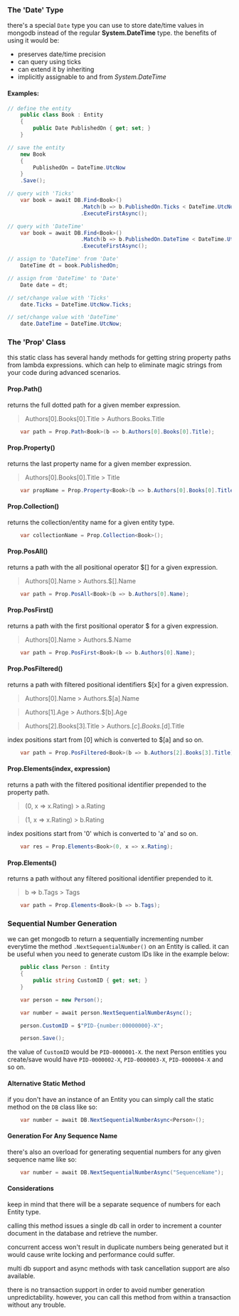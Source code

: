 ### The 'Date' Type
there's a special `Date` type you can use to store date/time values in mongodb instead of the regular **System.DateTime** type. the benefits of using it would be:
- preserves date/time precision
- can query using ticks
- can extend it by inheriting
- implicitly assignable to and from _System.DateTime_
#### Examples:
```csharp
// define the entity
    public class Book : Entity
    {
        public Date PublishedOn { get; set; }
    }

// save the entity
    new Book
    {
        PublishedOn = DateTime.UtcNow
    }
    .Save();

// query with 'Ticks'
    var book = await DB.Find<Book>()
                       .Match(b => b.PublishedOn.Ticks < DateTime.UtcNow.Ticks)
                       .ExecuteFirstAsync();

// query with 'DateTime'
    var book = await DB.Find<Book>()
                       .Match(b => b.PublishedOn.DateTime < DateTime.UtcNow)
                       .ExecuteFirstAsync();

// assign to 'DateTime' from 'Date'
    DateTime dt = book.PublishedOn;

// assign from 'DateTime' to 'Date'
    Date date = dt;

// set/change value with 'Ticks'
    date.Ticks = DateTime.UtcNow.Ticks;

// set/change value with 'DateTime'
    date.DateTime = DateTime.UtcNow;
```

### The 'Prop' Class
this static class has several handy methods for getting string property paths from lambda expressions. which can help to eliminate magic strings from your code during advanced scenarios.

#### Prop.Path()
returns the full dotted path for a given member expression.
> Authors[0].Books[0].Title > Authors.Books.Title
```csharp
    var path = Prop.Path<Book>(b => b.Authors[0].Books[0].Title);
```

#### Prop.Property()
returns the last property name for a given member expression.
> Authors[0].Books[0].Title > Title
```csharp
    var propName = Prop.Property<Book>(b => b.Authors[0].Books[0].Title);
```

#### Prop.Collection()
returns the collection/entity name for a given entity type.
```csharp
    var collectionName = Prop.Collection<Book>();
```

#### Prop.PosAll()
returns a path with the all positional operator $[] for a given expression.
> Authors[0].Name > Authors.$[].Name
```csharp
    var path = Prop.PosAll<Book>(b => b.Authors[0].Name);
```

#### Prop.PosFirst()
returns a path with the first positional operator $ for a given expression.
> Authors[0].Name > Authors.$.Name
```csharp
    var path = Prop.PosFirst<Book>(b => b.Authors[0].Name);
```

#### Prop.PosFiltered()
returns a path with filtered positional identifiers $[x] for a given expression.
> Authors[0].Name > Authors.$[a].Name

> Authors[1].Age > Authors.$[b].Age

> Authors[2].Books[3].Title > Authors.$[c].Books.$[d].Title

index positions start from [0] which is converted to $[a] and so on.
```csharp
    var path = Prop.PosFiltered<Book>(b => b.Authors[2].Books[3].Title);
```

#### Prop.Elements(index, expression)
returns a path with the filtered positional identifier prepended to the property path.
> (0, x => x.Rating) > a.Rating

> (1, x => x.Rating) > b.Rating

index positions start from '0' which is converted to 'a' and so on.
```csharp
    var res = Prop.Elements<Book>(0, x => x.Rating);
```

#### Prop.Elements()
returns a path without any filtered positional identifier prepended to it.
> b => b.Tags > Tags
```csharp
    var path = Prop.Elements<Book>(b => b.Tags);
```

### Sequential Number Generation
we can get mongodb to return a sequentially incrementing number everytime the method `.NextSequentialNumber()` on an Entity is called. it can be useful when you need to generate custom IDs like in the example below:

```csharp
    public class Person : Entity
    {
        public string CustomID { get; set; }
    }
```
```csharp
    var person = new Person();

    var number = await person.NextSequentialNumberAsync();

    person.CustomID = $"PID-{number:00000000}-X";

    person.Save();
```
the value of `CustomID` would be `PID-0000001-X`. the next Person entities you create/save would have `PID-0000002-X`, `PID-0000003-X`, `PID-0000004-X` and so on.

#### Alternative Static Method
if you don't have an instance of an Entity you can simply call the static method on the `DB` class like so:

```csharp
    var number = await DB.NextSequentialNumberAsync<Person>();
```

#### Generation For Any Sequence Name
there's also an overload for generating sequential numbers for any given sequence name like so:
```csharp
    var number = await DB.NextSequentialNumberAsync("SequenceName");
```

#### Considerations
keep in mind that there will be a separate sequence of numbers for each Entity type. 

calling this method issues a single db call in order to increment a counter document in the database and retrieve the number. 

concurrent access won't result in duplicate numbers being generated but it would cause write locking and performance could suffer.

multi db support and async methods with task cancellation support are also available.

there is no transaction support in order to avoid number generation unpredictability. however, you can call this method from within a transaction without any trouble.
